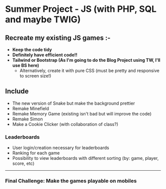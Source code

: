 # Summer Project - JS (with PHP, SQL and maybe TWIG)

## Recreate my existing JS games :-

 - **Keep the code tidy**
 - **Definitely have efficient code!!**
 - **Tailwind or Bootstrap (As I'm going to do the Blog Project using TW, I'll use BS here)**
   - Alternatively, create it with pure CSS (must be pretty and responsive to screen size!)
 
## Include

- The new version of Snake but make the background prettier
- Remake Minefield
- Remake Memory Game (existing isn't bad but will improve the code)
- Remake Simon
- Make a Cookie Clicker (with collaboration of class?)

### Leaderboards

- User login/creation necessary for leaderboards
- Ranking for each game
- Possibility to view leaderboards with different sorting (by: game, player, score, etc)

---

### Final Challenge: Make the games playable on mobiles

